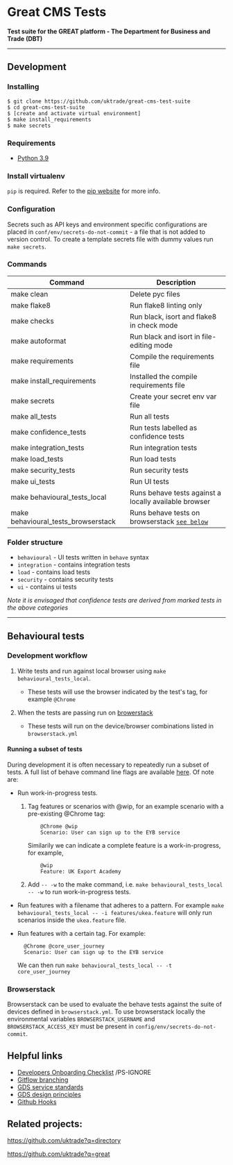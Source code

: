 # Great CMS Tests

**Test suite for the GREAT platform - The Department for Business and Trade (DBT)**

---

## Development

### Installing

    $ git clone https://github.com/uktrade/great-cms-test-suite
    $ cd great-cms-test-suite
    $ [create and activate virtual environment]
    $ make install_requirements
    $ make secrets

### Requirements

* [Python 3.9](https://www.python.org/downloads/release/python-3913/)


### Install virtualenv

`pip` is required. Refer to the [pip website](https://pip.pypa.io/en/stable/getting-started/) for more info.

### Configuration

Secrets such as API keys and environment specific configurations are placed in `conf/env/secrets-do-not-commit` - a file
that is not added to version control. To create a template secrets file with dummy values run `make secrets`.

### Commands

| Command                       | Description |
| ----------------------------- | ------------|
| make clean                    | Delete pyc files |
| make flake8                   | Run flake8 linting only |
| make checks                   | Run black, isort and flake8 in check mode |
| make autoformat               | Run black and isort in file-editing mode |
| make requirements             | Compile the requirements file |
| make install_requirements     | Installed the compile requirements file |
| make secrets                  | Create your secret env var file |
| make all_tests                | Run all tests |
| make confidence_tests         | Run tests labelled as confidence tests |
| make integration_tests        | Run integration tests |
| make load_tests               | Run load tests |
| make security_tests           | Run security tests |
| make ui_tests                 | Run UI tests |
| make behavioural_tests_local       | Runs behave tests against a locally available browser |
| make behavioural_tests_browserstack| Runs behave tests on browserstack [`see below`](#browserstack) |


### Folder structure
* `behavioural` - UI tests written in `behave` syntax
* `integration` - contains integration tests
* `load` - contains load tests
* `security` - contains security tests
* `ui` - contains ui tests


*Note it is envisaged that confidence tests are derived from marked tests in the above categories*
___
## Behavioural tests

### Development workflow
1. Write tests and run against local browser using `make behavioural_tests_local`.

    * These tests will use the browser indicated by the test's tag, for example `@Chrome`

2. When the tests are passing run on [browerstack](#browserstack)

    * These tests will run on the device/browser combinations listed in `browserstack.yml`


#### Running a subset of tests
During development it is often necessary to repeatedly run a subset of tests. A full list of behave command line flags are available [here](https://behave.readthedocs.io/en/stable/behave.html#command-line-arguments). Of note are:

* Run work-in-progress tests.

    1. Tag features or scenarios with @wip, for an example scenario with a pre-existing @Chrome tag:

        ```
            @Chrome @wip
            Scenario: User can sign up to the EYB service

        ````

        Similarily we can indicate a complete feature is a work-in-progress, for example,

        ```
            @wip
            Feature: UK Export Academy
        ```
    2.  Add `-- -w` to the make command, i.e. `make behavioural_tests_local -- -w` to run work-in-progress tests.

* Run features with a filename that adheres to a pattern. For example `make behavioural_tests_local -- -i features/ukea.feature` will only run scenarios inside the `ukea.feature` file.

* Run features with a certain tag. For example:

        @Chrome @core_user_journey
        Scenario: User can sign up to the EYB service

    We can then run `make behavioural_tests_local -- -t core_user_journey`

### Browserstack
Browserstack can be used to evaluate the behave tests against the suite of devices defined in `browserstack.yml`. To use browserstack locally the environmental variables `BROWSERSTACK_USERNAME` and `BROWSERSTACK_ACCESS_KEY` must be present in `config/env/secrets-do-not-commit`.

## Helpful links

* [Developers Onboarding Checklist](https://uktrade.atlassian.net/wiki/spaces/ED/pages/32243946/Developers+onboarding+checklist) /PS-IGNORE
* [Gitflow branching](https://uktrade.atlassian.net/wiki/spaces/ED/pages/737182153/Gitflow+and+releases)
* [GDS service standards](https://www.gov.uk/service-manual/service-standard)
* [GDS design principles](https://www.gov.uk/design-principles)
* [Github Hooks](https://pre-commit.com/hooks)

## Related projects:

https://github.com/uktrade?q=directory

https://github.com/uktrade?q=great
